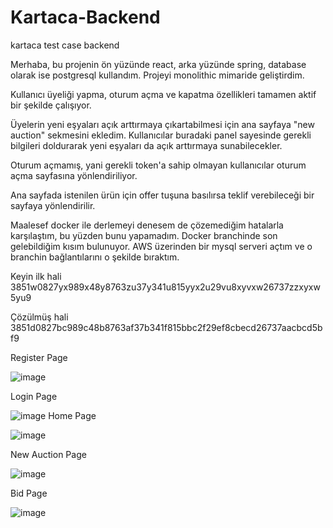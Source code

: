 # Kartaca-Backend

kartaca test case backend

Merhaba, bu projenin ön yüzünde react, arka yüzünde spring, database olarak ise postgresql kullandım. Projeyi monolithic mimaride geliştirdim.

Kullanıcı üyeliği yapma, oturum açma ve kapatma özellikleri tamamen aktif bir şekilde çalışıyor. 

Üyelerin yeni eşyaları açık arttırmaya çıkartabilmesi için ana sayfaya "new auction" sekmesini ekledim. Kullanıcılar buradaki panel sayesinde gerekli bilgileri doldurarak yeni eşyaları da açık arttırmaya sunabilecekler.

Oturum açmamış, yani gerekli token'a sahip olmayan kullanıcılar oturum açma sayfasına yönlendiriliyor.

Ana sayfada istenilen ürün için offer tuşuna basılırsa teklif verebileceği bir sayfaya yönlendirilir.

Maalesef docker ile derlemeyi denesem de çözemediğim hatalarla karşılaştım, bu yüzden bunu yapamadım. Docker branchinde son gelebildiğim kısım bulunuyor. AWS üzerinden bir mysql serveri açtım ve o branchin bağlantılarını o şekilde bıraktım.

Keyin ilk hali 3851w0827yx989x48y8763zu37y341u815yyx2u29vu8xyvxw26737zzxyxw5yu9

Çözülmüş hali  3851d0827bc989c48b8763af37b341f815bbc2f29ef8cbecd26737aacbcd5bf9

Register Page

![image](https://user-images.githubusercontent.com/55889142/229372786-5388a0b6-4cfe-4d81-9773-4b4a14439e06.png)

Login Page

![image](https://user-images.githubusercontent.com/55889142/229371057-a3ce6a4d-1cdb-471f-ada4-e79309cee73f.png)
Home Page

![image](https://user-images.githubusercontent.com/55889142/229372771-148d970f-c598-4b55-ac13-9e87916f5549.png)

New Auction Page

![image](https://user-images.githubusercontent.com/55889142/229372757-937829dc-533c-49d0-88f9-15832cda83e1.png)

Bid Page

![image](https://user-images.githubusercontent.com/55889142/229372838-2ceb97ba-34f3-47f8-ac84-d9212e5e5883.png)
